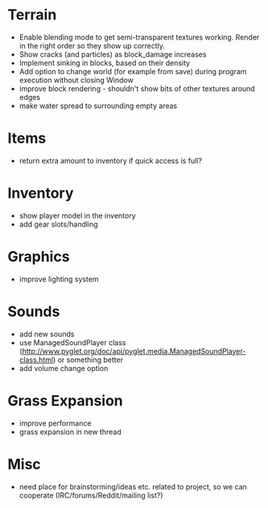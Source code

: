 # Terrain

* Enable blending mode to get semi-transparent textures working. Render in the right order so they show up correctly.
* Show cracks (and particles) as block_damage increases
* Implement sinking in blocks, based on their density
* Add option to change world (for example from save) during program execution without closing Window
* improve block rendering - shouldn't show bits of other textures around edges
* make water spread to surrounding empty areas

# Items

* return extra amount to inventory if quick access is full?

# Inventory

* show player model in the inventory
* add gear slots/handling

# Graphics

* improve lighting system

# Sounds

* add new sounds
* use ManagedSoundPlayer class (http://www.pyglet.org/doc/api/pyglet.media.ManagedSoundPlayer-class.html) or something better
* add volume change option

# Grass Expansion

* improve performance
* grass expansion in new thread

# Misc
- need place for brainstorming/ideas etc. related to project, so we can cooperate (IRC/forums/Reddit/mailing list?)
